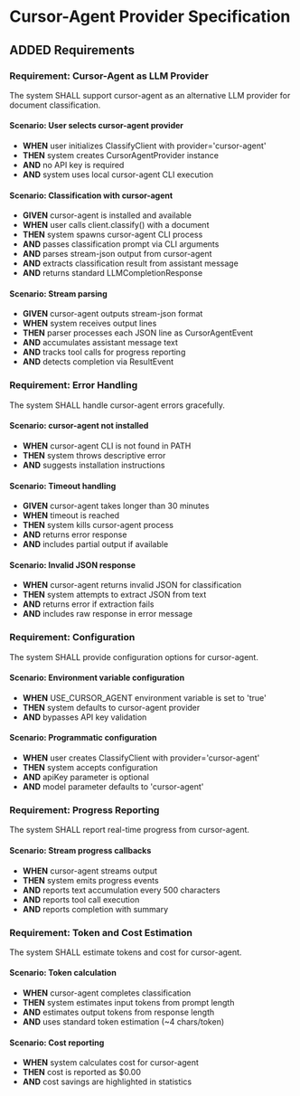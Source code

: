 # Cursor-Agent Provider Specification

## ADDED Requirements

### Requirement: Cursor-Agent as LLM Provider

The system SHALL support cursor-agent as an alternative LLM provider for document classification.

#### Scenario: User selects cursor-agent provider
- **WHEN** user initializes ClassifyClient with provider='cursor-agent'
- **THEN** system creates CursorAgentProvider instance
- **AND** no API key is required
- **AND** system uses local cursor-agent CLI execution

#### Scenario: Classification with cursor-agent
- **GIVEN** cursor-agent is installed and available
- **WHEN** user calls client.classify() with a document
- **THEN** system spawns cursor-agent CLI process
- **AND** passes classification prompt via CLI arguments
- **AND** parses stream-json output from cursor-agent
- **AND** extracts classification result from assistant message
- **AND** returns standard LLMCompletionResponse

#### Scenario: Stream parsing
- **GIVEN** cursor-agent outputs stream-json format
- **WHEN** system receives output lines
- **THEN** parser processes each JSON line as CursorAgentEvent
- **AND** accumulates assistant message text
- **AND** tracks tool calls for progress reporting
- **AND** detects completion via ResultEvent

### Requirement: Error Handling

The system SHALL handle cursor-agent errors gracefully.

#### Scenario: cursor-agent not installed
- **WHEN** cursor-agent CLI is not found in PATH
- **THEN** system throws descriptive error
- **AND** suggests installation instructions

#### Scenario: Timeout handling
- **GIVEN** cursor-agent takes longer than 30 minutes
- **WHEN** timeout is reached
- **THEN** system kills cursor-agent process
- **AND** returns error response
- **AND** includes partial output if available

#### Scenario: Invalid JSON response
- **WHEN** cursor-agent returns invalid JSON for classification
- **THEN** system attempts to extract JSON from text
- **AND** returns error if extraction fails
- **AND** includes raw response in error message

### Requirement: Configuration

The system SHALL provide configuration options for cursor-agent.

#### Scenario: Environment variable configuration
- **WHEN** USE_CURSOR_AGENT environment variable is set to 'true'
- **THEN** system defaults to cursor-agent provider
- **AND** bypasses API key validation

#### Scenario: Programmatic configuration
- **WHEN** user creates ClassifyClient with provider='cursor-agent'
- **THEN** system accepts configuration
- **AND** apiKey parameter is optional
- **AND** model parameter defaults to 'cursor-agent'

### Requirement: Progress Reporting

The system SHALL report real-time progress from cursor-agent.

#### Scenario: Stream progress callbacks
- **WHEN** cursor-agent streams output
- **THEN** system emits progress events
- **AND** reports text accumulation every 500 characters
- **AND** reports tool call execution
- **AND** reports completion with summary

### Requirement: Token and Cost Estimation

The system SHALL estimate tokens and cost for cursor-agent.

#### Scenario: Token calculation
- **WHEN** cursor-agent completes classification
- **THEN** system estimates input tokens from prompt length
- **AND** estimates output tokens from response length
- **AND** uses standard token estimation (~4 chars/token)

#### Scenario: Cost reporting
- **WHEN** system calculates cost for cursor-agent
- **THEN** cost is reported as $0.00
- **AND** cost savings are highlighted in statistics
